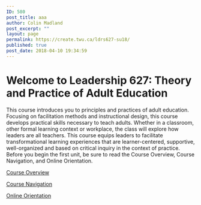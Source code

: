 ```yaml
---
ID: 580
post_title: aaa
author: Colin Madland
post_excerpt: ""
layout: page
permalink: https://create.twu.ca/ldrs627-su18/
published: true
post_date: 2018-04-10 19:34:59
---
```

<!--themify_builder_static--><h1>Welcome to Leadership 627: Theory and Practice of Adult Education<br/></h1>
 This course introduces you to principles and practices of adult education. Focusing on facilitation methods and instructional design, this course develops practical skills necessary to teach adults. Whether in a classroom, other formal learning context or workplace, the class will explore how leaders are all teachers. This course equips leaders to facilitate transformational learning experiences that are learner-centered, supportive, well-organized and based on critical inquiry in the context of practice.
Before you begin the first unit, be sure to read the Course Overview, Course Navigation, and Online Orientation. 
 
 <a href="https://themify.me" target="_blank"> Course Overview </a>
 
 
 <a href="https://themify.me"> Course Navigation </a>
 
 
 <a href="https://themify.me"> Online Orientation </a><!--/themify_builder_static-->